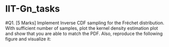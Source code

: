 # IIT-Gn_tasks

#Q1. [5 Marks] Implement Inverse CDF sampling for the Fréchet distribution. With sufficient
number of samples, plot the kernel density estimation plot and show that you are able to
match the PDF. Also, reproduce the following figure and visualize it:
